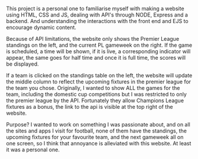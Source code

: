 This project is a personal one to familiarise myself with making a website using HTML, CSS and JS, dealing with API's through NODE, Express and a backend. And understanding the
interactions with the front end and EJS to encourage dynamic content.

Because of API limitations, the website only shows the Premier League standings on the left, and the current PL gameweek on the right.
If the game is scheduled, a time will be shown, if it is live, a corresponding indicator will appear, the same goes for half time and once it
is full time, the scores will be displayed.

If a team is clicked on the standings table on the left, the website will update the middle column to reflect the upcoming fixtures in the premier league
for the team you chose.
Originally, I wanted to show ALL the games for the team, including the domestic cup competitions but I was restricted to only the premier league by the API.
Fortunately they allow Champions League fixtures as a bonus, the link to the api is visible at the top right of the website.

Purpose? I wanted to work on something I was passionate about, and on all the sites and apps I visit for football, none of them have the standings, the upcoming fixtures for
your favourite team, and the next gameweek all on one screen, so I think that annoyance is alleviated with this website. At least it was a personal one.
